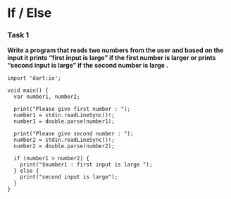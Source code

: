 # If / Else

### Task 1

**Write a program that reads two numbers from the user and based on the input it prints “first input is large” if the first number is larger or prints “second input is large” if the second number is large .**

```
import 'dart:io';

void main() {
  var number1, number2;

  print("Please give first number : ");
  number1 = stdin.readLineSync()!;
  number1 = double.parse(number1);

  print("Please give second number : ");
  number2 = stdin.readLineSync()!;
  number2 = double.parse(number2);

  if (number1 > number2) {
    print("$number1 : first input is large ");
  } else {
    print("second input is large");
  }
}
```
